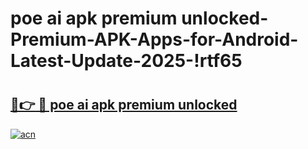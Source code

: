 # poe ai apk premium unlocked-Premium-APK-Apps-for-Android-Latest-Update-2025-!rtf65

# <h2><a href="https://googleone.com">🔗👉 🔴 poe ai apk premium unlocked</a></h2>

[![acn](https://github.com/user-attachments/assets/0f9c940e-d8b0-45ae-aac7-cd30a18b3e1c)](https://googleone.com)

